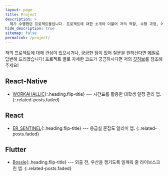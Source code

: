 ```yaml
---
layout: page
title: Project
description: >
  제가 수행했던 프로젝트들입니다. 프로젝트에 대한 소개와 더불어 저의 역할, 수행 과정, 에러 해결과 배운 점에 대해서 담아 보았습니다. 
hide_description: true
sitemap: false
permalink: /project/
---
```


저의 프로젝트에 대해 관심이 있으시거나, 궁금한 점이 있어 질문을 원하신다면 [메일](mailto:pius0316@naver.com)로 답변해 드리겠습니다!
프로젝트 별로 자세한 코드가 궁금하시다면 저의 [깃허브](https://github.com/sillonjeu)를 참조해 주세요!

<!-- While this manual tries to be beginner-friendly, as a user of Jekyll it is assumed that you are comfortable running shell commands and editing text files.
{:.note} -->

## React-Native
* [WORKAHALLIC]{:.heading.flip-title} --- 시간표를 활용한 대학생 일정 관리 앱.
{:.related-posts.faded}

## React
* [ER_SENTINEL]{:.heading.flip-title} --- 응급실 혼잡도 알리미 앱.
{:.related-posts.faded}

## Flutter
* [Bossle]{:.heading.flip-title} --- 외출 전, 우산을 챙기도록 일깨워 줄 라이브스크린 앱.
{:.related-posts.faded}

[WORKAHALLIC]: ./_posts/2023-03-26-WORKAHALLIC.md
[ER_SENTINEL]: ./_posts/ER_SENTINEL.md
[Bossle]: ./_posts/2023-07-07-Bossle.md